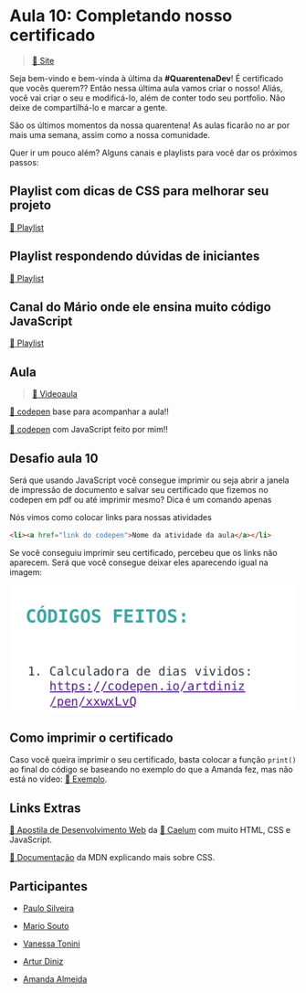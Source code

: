 # Aula 10: Completando nosso certificado

> [:link: Site](https://www.alura.com.br/quarentenadev/aula10-completando-o-certificado-e-curriculo "Site da aula 10")

Seja bem-vindo e bem-vinda à última da **#QuarentenaDev**!
É certificado que vocês querem??
Então nessa última aula vamos criar o nosso!
Aliás, você vai criar o seu e modificá-lo, além de conter todo seu portfolio.
Não deixe de compartilhá-lo e marcar a gente.

São os últimos momentos da nossa quarentena!
As aulas ficarão no ar por mais uma semana, assim como a nossa comunidade.

Quer ir um pouco além?
Alguns canais e playlists para você dar os próximos passos:

## Playlist com dicas de CSS para melhorar seu projeto

[:link: Playlist](https://www.youtube.com/playlist?list=PLh2Y_pKOa4UfHbRqfiiI4uWik2MOKHRfL "Playlist no youtube")

## Playlist respondendo dúvidas de iniciantes

[:link: Playlist](https://www.youtube.com/playlist?list=PLh2Y_pKOa4UcBRWcWAEp4d4M7INLCec1f "Playlist no youtube")

## Canal do Mário onde ele ensina muito código JavaScript

[:link: Playlist](https://www.youtube.com/playlist?list=PLh2Y_pKOa4UfsZfAT5ylSsbcEjpguxoBI "Playlist no youtube")

## Aula

> [:link: Videoaula](https://www.youtube.com/watch?v=5yTQRs8vrlI "Vídeo não listado no youtube")

[:link: codepen](https://codepen.io/artdiniz/pen/oNjvYJY "Codepen do Art") base para acompanhar a aula!!

[:link: codepen](https://codepen.io/newtmagalhaes/pen/wvKaKYX?editors=0011 "Codepen do Anilton") com JavaScript feito por mim!!

## Desafio aula 10

Será que usando JavaScript você consegue imprimir ou seja abrir a janela de impressão de documento e salvar seu certificado que fizemos no codepen em pdf ou até imprimir mesmo?
Dica é um comando apenas

Nós vimos como colocar links para nossas atividades

```HTML
<li><a href="link do codepen">Nome da atividade da aula</a></li>
```

Se você conseguiu imprimir seu certificado, percebeu que os links não aparecem.
Será que você consegue deixar eles aparecendo igual na imagem:

![Exemplo](./../../assets/print.png "Imagem de Exemplo")

## Como imprimir o certificado

Caso você queira imprimir o seu certificado, basta colocar a função `print()` ao final do código se baseando no exemplo do que a Amanda fez, mas não está no vídeo: [:link: Exemplo](https://codepen.io/theamandaalmeida/pen/gOaYLqo "Codepen da Amanda").

## Links Extras

[:link: Apostila de Desenvolvimento Web](https://www.caelum.com.br/apostila-html-css-javascript/ "Apostila da Caelum") da [:link: Caelum](https://www.caelum.com.br/ "Site da Caelum") com muito HTML, CSS e JavaScript.

[:link: Documentação](https://developer.mozilla.org/pt-BR/docs/Aprender/Getting_started_with_the_web/CSS_basico "Documentação do CSS") da MDN explicando mais sobre CSS.

## Participantes

- [Paulo Silveira](https://twitter.com/paulo_caelum "Perfil no Twitter")

- [Mario Souto](https://twitter.com/omariosouto "Perfil no Twitter")

- [Vanessa Tonini](https://twitter.com/vanessametonini "Perfil no Twitter")

- [Artur Diniz](https://twitter.com/artdiniz "Perfil no Twitter")

- [Amanda Almeida](https://www.instagram.com/theamandaalmeida "Perfil no Twitter")
